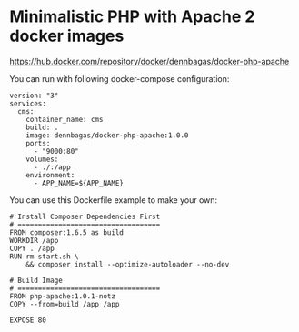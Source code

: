 # Minimalistic PHP with Apache 2 docker images

https://hub.docker.com/repository/docker/dennbagas/docker-php-apache

You can run with following docker-compose configuration:
```
version: "3"
services:
  cms:
    container_name: cms
    build: .
    image: dennbagas/docker-php-apache:1.0.0
    ports:
      - "9000:80"
    volumes:
      - ./:/app
    environment:
      - APP_NAME=${APP_NAME}
```

You can use this Dockerfile example to make your own:
```
# Install Composer Dependencies First
# ===================================
FROM composer:1.6.5 as build
WORKDIR /app
COPY . /app
RUN rm start.sh \
    && composer install --optimize-autoloader --no-dev

# Build Image
# ===================================
FROM php-apache:1.0.1-notz
COPY --from=build /app /app

EXPOSE 80
```